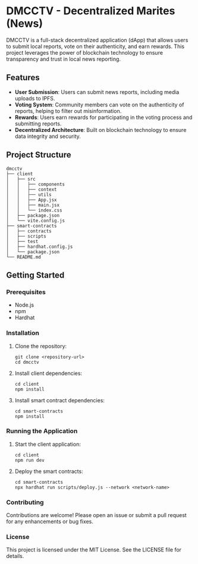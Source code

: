 # DMCCTV - Decentralized Marites (News)

DMCCTV is a full-stack decentralized application (dApp) that allows users to submit local reports, vote on their authenticity, and earn rewards. This project leverages the power of blockchain technology to ensure transparency and trust in local news reporting.

## Features

- **User Submission**: Users can submit news reports, including media uploads to IPFS.
- **Voting System**: Community members can vote on the authenticity of reports, helping to filter out misinformation.
- **Rewards**: Users earn rewards for participating in the voting process and submitting reports.
- **Decentralized Architecture**: Built on blockchain technology to ensure data integrity and security.

## Project Structure

```
dmcctv
├── client
│   ├── src
│   │   ├── components
│   │   ├── context
│   │   ├── utils
│   │   ├── App.jsx
│   │   ├── main.jsx
│   │   └── index.css
│   ├── package.json
│   └── vite.config.js
├── smart-contracts
│   ├── contracts
│   ├── scripts
│   ├── test
│   ├── hardhat.config.js
│   └── package.json
└── README.md
```

## Getting Started

### Prerequisites

- Node.js
- npm
- Hardhat

### Installation

1. Clone the repository:
   ```
   git clone <repository-url>
   cd dmcctv
   ```

2. Install client dependencies:
   ```
   cd client
   npm install
   ```

3. Install smart contract dependencies:
   ```
   cd smart-contracts
   npm install
   ```

### Running the Application

1. Start the client application:
   ```
   cd client
   npm run dev
   ```

2. Deploy the smart contracts:
   ```
   cd smart-contracts
   npx hardhat run scripts/deploy.js --network <network-name>
   ```

### Contributing

Contributions are welcome! Please open an issue or submit a pull request for any enhancements or bug fixes.

### License

This project is licensed under the MIT License. See the LICENSE file for details.